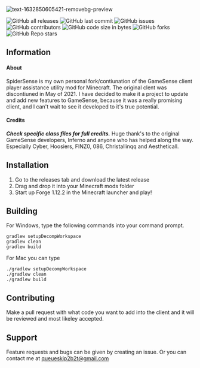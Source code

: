 <!-- PROJECT TITLE -->
![text-1632850605421-removebg-preview](https://user-images.githubusercontent.com/90464553/135137515-6f79ff51-c026-43ca-a54e-1c1c6336996c.png)

![GitHub all releases](https://img.shields.io/github/downloads/hausemasterissue/spidersense/total?logo=github) ![GitHub last commit](https://img.shields.io/github/last-commit/hausemasterissue/spidersense?logo=github) ![GitHub issues](https://img.shields.io/github/issues/hausemasterissue/spidersense?logo=Github) ![GitHub contributors](https://img.shields.io/github/contributors/hausemasterissue/spidersense?logo=github) ![GitHub code size in bytes](https://img.shields.io/github/languages/code-size/hausemasterissue/spidersense?logo=github) ![GitHub forks](https://img.shields.io/github/forks/hausemasterissue/spidersense?logo=github) ![GitHub Repo stars](https://img.shields.io/github/stars/hausemasterissue/spidersense?logo=github)

<!-- INFORMATION -->
## Information

#### About
SpiderSense is my own personal fork/contiunation of the GameSense client player assistance utility mod for Minecraft. The original clent was discontiuned in May of 2021. I have decided to make it a project to update and add new features to GameSense, because it was a really promising client, and I can't wait to see it developed to it's true potential.

#### Credits
***Check specific class files for full credits.***
Huge thank's to the original GameSense developers, Inferno and anyone who has helped along the way. Especially Cyber, Hoosiers, FINZ0, 086, Christallinqq and Aestheticall.

<!-- INSTALLATION -->
## Installation
1. Go to the releases tab and download the latest release
2. Drag and drop it into your Minecraft mods folder
3. Start up Forge 1.12.2 in the Minecraft launcher and play!

## Building
For Windows, type the following commands into your command prompt.
```
gradlew setupDecompWorkspace
gradlew clean
gradlew build
```
For Mac you can type
```
./gradlew setupDecompWorkspace
./gradlew clean
./gradlew build
```

<!-- CONTRIBUTING -->
## Contributing
Make a pull request with what code you want to add into the client and it will be reviewed and most likeley accepted.


<!-- SUPPORT -->
## Support
Feature requests and bugs can be given by creating an issue. Or you can contact me at queueskip2b2t@gmail.com


